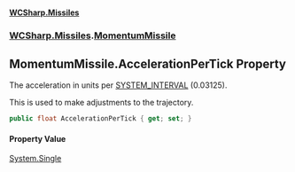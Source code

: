 #### [WCSharp.Missiles](README.md 'README')
### [WCSharp.Missiles](WCSharp.Missiles.md 'WCSharp.Missiles').[MomentumMissile](WCSharp.Missiles.MomentumMissile.md 'WCSharp.Missiles.MomentumMissile')

## MomentumMissile.AccelerationPerTick Property

The acceleration in units per [SYSTEM_INTERVAL](../WCSharp.Events/WCSharp.Events.PeriodicEvents.SYSTEM_INTERVAL.md 'WCSharp.Events.PeriodicEvents.SYSTEM_INTERVAL') (0.03125).  
  
This is used to make adjustments to the trajectory.

```csharp
public float AccelerationPerTick { get; set; }
```

#### Property Value
[System.Single](https://docs.microsoft.com/en-us/dotnet/api/System.Single 'System.Single')